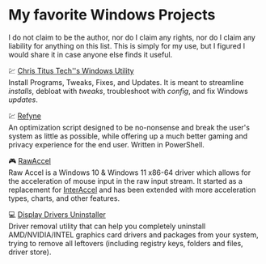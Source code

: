 # My favorite Windows Projects
I do not claim to be the author, nor do I claim any rights, nor do I claim any liability for anything on this list. This is simply for my use, but I figured I would share it in case anyone else finds it useful.

💹 [Chris Titus Tech''s Windows Utility]([github.com/ChrisTitusTech/winutil](https://github.com/ChrisTitusTech/winutil))<br>
Install Programs, Tweaks, Fixes, and Updates. It is meant to streamline _installs_, debloat with _tweaks_, troubleshoot with _config_, and fix Windows _updates_.

💹 [Refyne](https://github.com/prolix-oc/Refyne)<br>
An optimization script designed to be no-nonsense and break the user's system as little as possible, while offering up a much better gaming and privacy experience for the end user. Written in PowerShell.

🎮 [RawAccel](https://github.com/a1xd/rawaccel)<br>
Raw Accel is a Windows 10 & Windows 11 x86-64 driver which allows for the acceleration of mouse input in the raw input stream. It started as a replacement for [InterAccel](https://github.com/KovaaK/InterAccel) and has been extended with more acceleration types, charts, and other features.

💻 [Display Drivers Uninstaller](https://github.com/Wagnard/display-drivers-uninstaller)<br>
Driver removal utility that can help you completely uninstall AMD/NVIDIA/INTEL graphics card drivers and packages from your system, trying to remove all leftovers (including registry keys, folders and files, driver store).

